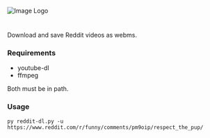![Image Logo](https://i.imgur.com/3Nb3Isk.png)
#
Download and save Reddit videos as webms.

### Requirements
* youtube-dl
* ffmpeg

Both must be in path.

### Usage
`py reddit-dl.py -u https://www.reddit.com/r/funny/comments/pm9oip/respect_the_pup/`
